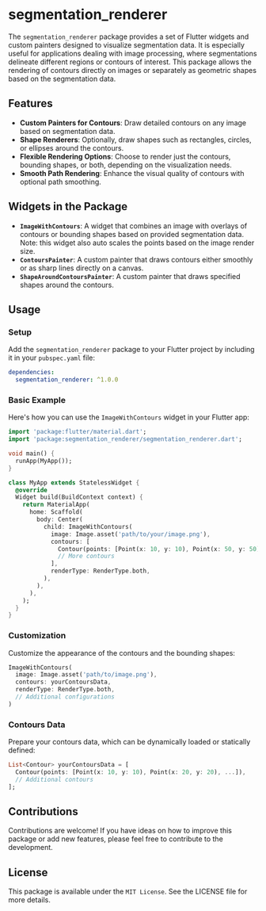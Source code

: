 # segmentation_renderer

The `segmentation_renderer` package provides a set of Flutter widgets and custom painters designed to visualize segmentation data. It is especially useful for applications dealing with image processing, where segmentations delineate different regions or contours of interest. This package allows the rendering of contours directly on images or separately as geometric shapes based on the segmentation data.

## Features

- **Custom Painters for Contours**: Draw detailed contours on any image based on segmentation data.
- **Shape Renderers**: Optionally, draw shapes such as rectangles, circles, or ellipses around the contours.
- **Flexible Rendering Options**: Choose to render just the contours, bounding shapes, or both, depending on the visualization needs.
- **Smooth Path Rendering**: Enhance the visual quality of contours with optional path smoothing.

## Widgets in the Package

- **`ImageWithContours`**: A widget that combines an image with overlays of contours or bounding shapes based on provided segmentation data. Note: this widget also auto scales the points based on the image render size.
- **`ContoursPainter`**: A custom painter that draws contours either smoothly or as sharp lines directly on a canvas.
- **`ShapeAroundContoursPainter`**: A custom painter that draws specified shapes around the contours.

## Usage

### Setup

Add the `segmentation_renderer` package to your Flutter project by including it in your `pubspec.yaml` file:

```yaml
dependencies:
  segmentation_renderer: ^1.0.0
```

### Basic Example

Here's how you can use the `ImageWithContours` widget in your Flutter app:

```dart
import 'package:flutter/material.dart';
import 'package:segmentation_renderer/segmentation_renderer.dart';

void main() {
  runApp(MyApp());
}

class MyApp extends StatelessWidget {
  @override
  Widget build(BuildContext context) {
    return MaterialApp(
      home: Scaffold(
        body: Center(
          child: ImageWithContours(
            image: Image.asset('path/to/your/image.png'),
            contours: [
              Contour(points: [Point(x: 10, y: 10), Point(x: 50, y: 50)]),
              // More contours
            ],
            renderType: RenderType.both,
          ),
        ),
      ),
    );
  }
}
```

### Customization

Customize the appearance of the contours and the bounding shapes:

```dart
ImageWithContours(
  image: Image.asset('path/to/image.png'),
  contours: yourContoursData,
  renderType: RenderType.both,
  // Additional configurations
)
```

### Contours Data

Prepare your contours data, which can be dynamically loaded or statically defined:

```dart
List<Contour> yourContoursData = [
  Contour(points: [Point(x: 10, y: 10), Point(x: 20, y: 20), ...]),
  // Additional contours
];
```

## Contributions

Contributions are welcome! If you have ideas on how to improve this package or add new features, please feel free to contribute to the development.

## License

This package is available under the `MIT License`. See the LICENSE file for more details.

